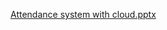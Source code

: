 
[Attendance system with cloud.pptx](https://github.com/Omka0306/Attendance_system_with_colud/files/9739932/Attendance.system.with.cloud.pptx)

